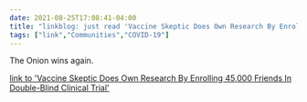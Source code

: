 ```yaml
---
date: 2021-08-25T17:08:41-04:00
title: "linkblog: just read 'Vaccine Skeptic Does Own Research By Enrolling 45,000 Friends In Double-Blind Clinical Trial'"
tags: ["link","Communities","COVID-19"]
---
```

The Onion wins again.
 
[link to 'Vaccine Skeptic Does Own Research By Enrolling 45,000 Friends In Double-Blind Clinical Trial'](https://www.theonion.com/vaccine-skeptic-does-own-research-by-enrolling-45-000-f-1847556258)
